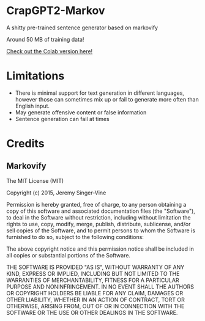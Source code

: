 # CrapGPT2-Markov
A shitty pre-trained sentence generator based on markovify

Around 50 MB of training data!

[Check out the Colab version here!](https://colab.research.google.com/drive/1NfD1zcKcsDvl8tnscf-IRP9yoCN7a1S4?usp=sharing)

# Limitations

- There is minimal support for text generation in different languages, however those can sometimes mix up or fail to generate more often than English input.
- May generate offensive content or false information
- Sentence generation can fail at times

# Credits

## Markovify

The MIT License (MIT)

Copyright (c) 2015, Jeremy Singer-Vine

Permission is hereby granted, free of charge, to any person obtaining a copy
of this software and associated documentation files (the "Software"), to deal
in the Software without restriction, including without limitation the rights
to use, copy, modify, merge, publish, distribute, sublicense, and/or sell
copies of the Software, and to permit persons to whom the Software is
furnished to do so, subject to the following conditions:

The above copyright notice and this permission notice shall be included in all
copies or substantial portions of the Software.

THE SOFTWARE IS PROVIDED "AS IS", WITHOUT WARRANTY OF ANY KIND, EXPRESS OR
IMPLIED, INCLUDING BUT NOT LIMITED TO THE WARRANTIES OF MERCHANTABILITY,
FITNESS FOR A PARTICULAR PURPOSE AND NONINFRINGEMENT. IN NO EVENT SHALL THE
AUTHORS OR COPYRIGHT HOLDERS BE LIABLE FOR ANY CLAIM, DAMAGES OR OTHER
LIABILITY, WHETHER IN AN ACTION OF CONTRACT, TORT OR OTHERWISE, ARISING FROM,
OUT OF OR IN CONNECTION WITH THE SOFTWARE OR THE USE OR OTHER DEALINGS IN THE
SOFTWARE.
